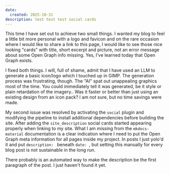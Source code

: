 ```yaml
---
date:
  created: 2025-10-31
description: test test test social cards
---
```

This time I have set out to achieve two small things. I wanted my blog to feel a little bit more personal with a logo and favicon and on the rare occasion where I would like to share a link to this page, I would like to see those nice looking "cards" with title, short excerpt and picture, not an error message about some Open Graph info missing. Yes, I've learned today that Open Graph exists.

I fixed both things. I will, full of shame, admit that I have used an LLM to generate a basic icon/logo which I touched up in GIMP. The generation process was frustrating, though. The "AI" spat out unappealing graphics most of the time. You could immediately tell it was generated, be it style or plain retardation of the imagery.. Was it faster or better than just using an existing design from an icon pack? I am not sure, but no time savings were made.

My second issue was resolved by activating the `social` plugin and modifying the pipeline to install additional dependencies before building the site. After adding the `site_description` social cards started appearing properly when linking to my site.
What I am missing from the `mkdocs-material` documentation is a clear indication where I need to put the Open Graph meta information for all pages inside my project. In posts I just yolo'd it and put `description: ` beneath `date: `, but setting this manually for every blog post is not sustainable in the long run.

There probably is an automated way to make the description be the first paragraph of the post. I just haven't found it yet.

